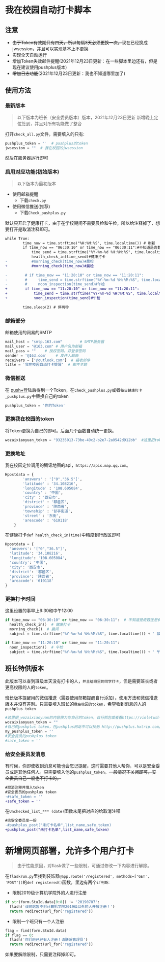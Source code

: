 # 我在校园自动打卡脚本

## 注意

- ~~由于Token有效期只有四天，所以每隔3天必须更换一次。~~现在已经换成jwsession，并且可以实现基本上不更换
- 实现全天自动运行
- 增加Token失效邮件提醒(2021年12月23日更新：在一些脚本里边还有，但是现在建议使用pushplus版本)
- ~~增加日志功能~~(2021年12月23日更新：我也不知道哪里加了)

## 使用方法

### 最新版本

> 以下版本为班长（安全委员版本）版本，2021年12月23日更新
> 新增晚上定位签到，并且对所有功能做了整合

打开`check_all.py`文件，需要填入的只有:

```python
pushplus_token = ''  # pushplus的token
jwsession = ""  # 我在校园的jwsession
```

然后在服务器运行即可

### 启用对应功能(初始版本)

> 以下版本为最初版本

- 使用邮箱提醒
  - 下载`check.py`
- 使用微信推送(推荐)
  - 下载`Check_pushplus.py`

默认只开启了健康打卡，由于在学校期间不需要晨检和午检，所以给注释掉了，想要打开是取消注释即可。

```diff
while True:
        time_now = time.strftime("%H:%M:%S", time.localtime()) # 刷新
        if time_now == "06:30:10" or time_now == "06:30:11":#不知道是奇数还是偶数
            time_send = time.strftime("%Y-%m-%d %H:%M:%S", time.localtime())
            health_check_in(time_send)#健康打卡
-           #morning_check(time_now)#晨检
+           #morning_check(time_now)#晨检
      
-        # if time_now == "11:20:10" or time_now == "11:20:11":
-        #     time_send = time.strftime("%Y-%m-%d %H:%M:%S", time.localtime())
-        #     noon_inspection(time_send)#午检
+        if time_now == "11:20:10" or time_now == "11:20:11":
+            time_send = time.strftime("%Y-%m-%d %H:%M:%S", time.localtime())
+            noon_inspection(time_send)#午检
            
        time.sleep(2) # 停两秒
```

### 邮箱部分

邮箱使用的网易的SMTP

```python 
mail_host = "smtp.163.com"        # SMTP服务器
mail_user = "@163.com" # 用户名为邮箱
mail_pass = ""    # 授权密码，非登录密码 
sender = '@163.com'    # 发件人邮箱
receivers = ['@outlook.com']  # 接收邮件
title = '我在校园自动打卡提醒'  # 邮件主题
```

### 微信推送

在 [push+](http://pushplus.hxtrip.com/)登陆后得到一个Token，在`Check_pushplus.py`或者`每日健康打卡_pushplus.py`中替换自己的token

```python
pushplus_token = '你的Token'
```

### 更换我在校园的token

将Token更换为自己的即可。后面几个函数自动统一更换。

```python 
wozaixiaoyuan_token = "93235013-73be-40c2-b2e7-2a0542d912bb"  #这里把token_code的内容换为你自己的token
```

### 更换地址

我在校园定位调用的腾讯地图的api，`https://apis.map.qq.com`。

```python 
Hpostdata = {
        'answers' : '["0","36.5"]',
        'latitude' : '34.108216',
        'longitude' : '108.605084',
        'country' : '中国',
        'city' : '西安市',
        'district' : '鄠邑区',
        'province' : '陕西省',
        'township' : '甘亭街道',
        'street' : '东街',
        'areacode' : '610118'
    }
```

在健康打卡`def health_check_in(time)`中精度到行政区即可

```python
Hpostdata = {
  'answers': '["0","36.5"]',
  'latitude': '34.108216',
  'longitude': '108.605084',
  'country': '中国',
  'city': '西安市',
  'district': '鄠邑区',
  'province': '陕西省',
  'areacode': '610118'
}
```

### 更换打卡时间

这里设置的事早上6:30和中午12:00

```python
if time_now == "06:30:10" or time_now == "06:30:11":  # 不知道是奇数还是偶数
  health_check_in()  # 健康打卡
  morning_check()  # 晨间
  subject = time.strftime("%Y-%m-%d %H:%M:%S", time.localtime()) + " 晨间打卡/健康"

if time_now == "11:20:10" or time_now == "11:20:11":
  noon_inspection()  # 午检
  subject = time.strftime("%Y-%m-%d %H:%M:%S", time.localtime()) + " 午检打卡"
```

## 班长特供版本

此版本可以查到班级本天没有打卡的人，`并且给班里的同学打卡`，但是需要班长或者更高权限的人的`token`。

班长版本提醒用的微信推送（需要使用邮箱提醒自行添加），使用方法和微信推送版本并没有差别。只需要填入班长的`我在校园的token`，希望收到消息的人的`pushplus token`

```python
#这里把_wozaixiaoyuan的内容换为你自己的token，自行抓包或者看https://violetwsh.com/2021/01/10/wozaixiaoyuan/#more
wozaixiaoyuan_token = ""
#自己的pushplus token，在pushplus网站中可以找到 http://pushplus.hxtrip.com/
my_pushplus_token = ''
#安全委员的pushplus token
#safe_token = ''
```

### 给安全委员发消息

有时候，你即使收到消息可能也会忘记提醒，这时需要其他人帮你，可以是安全委员或是其他任何人。只需要填入他的`pushplus_token`。~~一般情况下关闭即可，安全委员自己一般也不打卡的。~~

```diff
#取消注释并填入token
#安全委员的pushplus token
-#safe_token = ''
+safe_token = ''
```

在`Unchecked_list_*** (date)`函数末尾把对应的给取消注释

```diff
#给安全委员发一份
-#pushplus_post("未打卡名单",list_name,safe_token)
+pushplus_post("未打卡名单",list_name,safe_token)
```

# 新增网页部署，允许多个用户打卡

> 由于性能原因，对flask做了一些限制，可通过修改一下内容进行解除。

在`flaskrun.py`里找到装饰器`@app.route('/registered', methods=['GET', 'POST'])`的`def registered()`函数，里边有两个`if判断`:

- 限制2019级计算机学院外的人进行注册

```python
if str(form.StuId.data[0:8]) != '20190707':
  flash('该网站暂不对计算机学院2019级以外的人开放注册！')
  return redirect(url_for('registered'))
```

- 限制一个班只有一个人注册

```python
flag = find(form.StuId.data)
if flag == 0:
  flash('你们班已经有人注册！请联系管理员')
  return redirect(url_for('registered'))
```

如果要解除限制，只需要注释掉即可。





